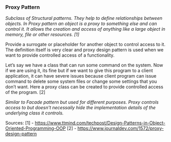 <h3>Proxy Pattern</h3>
<p><i>
Subclass of Structural patterns. They help to define relationships between objects.
In Proxy pattern an object is a proxy to something else and can control it. It allows the creation and access of anything like a large object in memory, file or other resources.
[1]
</i></p>

Provide a surrogate or placeholder for another object to control access to it.
The definition itself is very clear and proxy design pattern is used when we want to provide controlled access of a functionality.

Let’s say we have a class that can run some command on the system. Now if we are using it, its fine but if we want to give this program to a client application, it can have severe issues because client program can issue command to delete some system files or change some settings that you don’t want.
Here a proxy class can be created to provide controlled access of the program.
[2]

<i>Similar to Facade pattern but used for different purposes. Proxy controls access to but doesn't necessaily hide the implementation details of the underlying class it controls.</i> 

Sources:
[1] - https://www.ttmind.com/techpost/Design-Patterns-in-Object-Oriented-Programming-OOP
[2] - https://www.journaldev.com/1572/proxy-design-pattern
